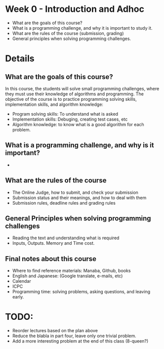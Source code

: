 # Week 0 - Introduction and Adhoc
- What are the goals of this course?
- What is a programming challenge, and why it is important to study it.
- What are the rules of the course (submission, grading)
- General principles when solving programming challenges.

# Details
## What are the goals of this course?
In this course, the students will solve small programming challenges,
where they must use their knowledge of algorithms and programming.
The objective of the course is to practice programming solving
skills, implementation skills, and algorithm knowledge:

- Program solving skills: To understand what is asked
- Implementation skills: Debuging, creating test cases, etc
- Algorithm knowledge: to know what is a good algorithm for each problem.

## What is a programming challenge, and why is it important?
-

## What are the rules of the course
- The Online Judge, how to submit, and check your submission
- Submission status and their meanings, and how to deal with them
- Submission rules, deadline rules and grading rules

## General Principles when solving programming challenges
- Reading the text and understanding what is required
- Inputs, Outputs. Memory and Time cost.

## Final notes about this course
- Where to find reference materials: Manaba, Github, books
- English and Japanese: (Google translate, e-mails, etc)
- Calendar
- ICPC
- Programming time: solving problems, asking questions, and leaving early.

# TODO:
- Reorder lectures based on the plan above
- Reduce the blabla in part four, leave only one trivial problem.
- Add a more interesting problem at the end of this class (8-queen?)
